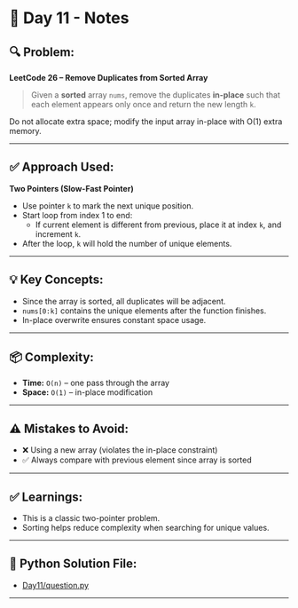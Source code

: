 # 📝 Day 11 - Notes

## 🔍 Problem:
**LeetCode 26 – Remove Duplicates from Sorted Array**

> Given a **sorted** array `nums`, remove the duplicates **in-place** such that each element appears only once and return the new length `k`.

Do not allocate extra space; modify the input array in-place with O(1) extra memory.

---

## ✅ Approach Used:
**Two Pointers (Slow-Fast Pointer)**

- Use pointer `k` to mark the next unique position.
- Start loop from index 1 to end:
  - If current element is different from previous, place it at index `k`, and increment `k`.
- After the loop, `k` will hold the number of unique elements.

---

## 💡 Key Concepts:

- Since the array is sorted, all duplicates will be adjacent.
- `nums[0:k]` contains the unique elements after the function finishes.
- In-place overwrite ensures constant space usage.

---

## 📦 Complexity:

- **Time:** `O(n)` – one pass through the array
- **Space:** `O(1)` – in-place modification

---

## ⚠️ Mistakes to Avoid:

- ❌ Using a new array (violates the in-place constraint)
- ✅ Always compare with previous element since array is sorted

---

## ✅ Learnings:

- This is a classic two-pointer problem.
- Sorting helps reduce complexity when searching for unique values.

---

## 🔗 Python Solution File:

- [Day11/question.py](./question.py)
****
